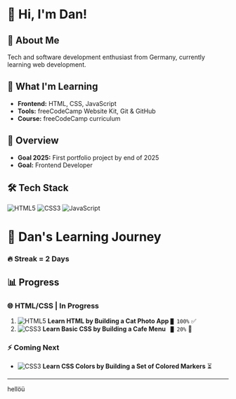 # 👋 Hi, I'm Dan!

## 🚀 About Me
Tech and software development enthusiast from Germany, currently learning web development.

## 🌱 What I'm Learning
- **Frontend:** HTML, CSS, JavaScript
- **Tools:** freeCodeCamp Website Kit, Git & GitHub
- **Course:** freeCodeCamp curriculum

## 🎯 Overview
- **Goal 2025:** First portfolio project by end of 2025
- **Goal:** Frontend Developer

## 🛠️ Tech Stack
![HTML5](https://img.shields.io/badge/-HTML5-E34F26?style=flat&logo=html5&logoColor=white)
![CSS3](https://img.shields.io/badge/-CSS3-1572B6?style=flat&logo=css3&logoColor=white)
![JavaScript](https://img.shields.io/badge/-JavaScript-F7DF1E?style=flat&logo=javascript&logoColor=black)

# 🚀 Dan's Learning Journey

### 🔥 Streak = 2 Days

## 📊 Progress

### 🌐 HTML/CSS | In Progress
1. ![HTML5](https://img.shields.io/badge/-HTML5-E34F26?style=flat&logo=html5&logoColor=white) **Learn HTML by Building a Cat Photo App** `█ 100%` ✅
2. ![CSS3](https://img.shields.io/badge/-CSS3-1572B6?style=flat&logo=css3&logoColor=white) **Learn Basic CSS by Building a Cafe Menu** ` █ 20%` 🔄

### ⚡ Coming Next
- ![CSS3](https://img.shields.io/badge/-CSS3-1572B6?style=flat&logo=css3&logoColor=white) **Learn CSS Colors by Building a Set of Colored Markers** ⏳

---

hellöü




